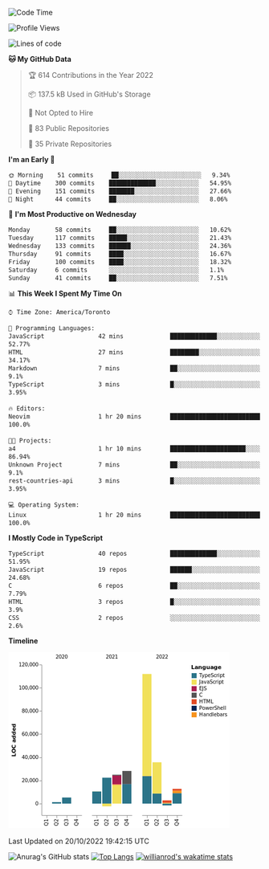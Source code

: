 <!--START_SECTION:waka-->
![Code Time](http://img.shields.io/badge/Code%20Time-293%20hrs%2031%20mins-blue)

![Profile Views](http://img.shields.io/badge/Profile%20Views-8-blue)

![Lines of code](https://img.shields.io/badge/From%20Hello%20World%20I%27ve%20Written-252%20Thousand%20lines%20of%20code-blue)

**🐱 My GitHub Data** 

> 🏆 614 Contributions in the Year 2022
 > 
> 📦 137.5 kB Used in GitHub's Storage 
 > 
> 🚫 Not Opted to Hire
 > 
> 📜 83 Public Repositories 
 > 
> 🔑 35 Private Repositories  
 > 
**I'm an Early 🐤** 

```text
🌞 Morning    51 commits     ██░░░░░░░░░░░░░░░░░░░░░░░   9.34% 
🌆 Daytime    300 commits    █████████████░░░░░░░░░░░░   54.95% 
🌃 Evening    151 commits    ███████░░░░░░░░░░░░░░░░░░   27.66% 
🌙 Night      44 commits     ██░░░░░░░░░░░░░░░░░░░░░░░   8.06%

```
📅 **I'm Most Productive on Wednesday** 

```text
Monday       58 commits     ██░░░░░░░░░░░░░░░░░░░░░░░   10.62% 
Tuesday      117 commits    █████░░░░░░░░░░░░░░░░░░░░   21.43% 
Wednesday    133 commits    ██████░░░░░░░░░░░░░░░░░░░   24.36% 
Thursday     91 commits     ████░░░░░░░░░░░░░░░░░░░░░   16.67% 
Friday       100 commits    ████░░░░░░░░░░░░░░░░░░░░░   18.32% 
Saturday     6 commits      ░░░░░░░░░░░░░░░░░░░░░░░░░   1.1% 
Sunday       41 commits     ██░░░░░░░░░░░░░░░░░░░░░░░   7.51%

```


📊 **This Week I Spent My Time On** 

```text
⌚︎ Time Zone: America/Toronto

💬 Programming Languages: 
JavaScript               42 mins             █████████████░░░░░░░░░░░░   52.77% 
HTML                     27 mins             ████████░░░░░░░░░░░░░░░░░   34.17% 
Markdown                 7 mins              ██░░░░░░░░░░░░░░░░░░░░░░░   9.1% 
TypeScript               3 mins              █░░░░░░░░░░░░░░░░░░░░░░░░   3.95%

🔥 Editors: 
Neovim                   1 hr 20 mins        █████████████████████████   100.0%

🐱‍💻 Projects: 
a4                       1 hr 10 mins        █████████████████████░░░░   86.94% 
Unknown Project          7 mins              ██░░░░░░░░░░░░░░░░░░░░░░░   9.1% 
rest-countries-api       3 mins              █░░░░░░░░░░░░░░░░░░░░░░░░   3.95%

💻 Operating System: 
Linux                    1 hr 20 mins        █████████████████████████   100.0%

```

**I Mostly Code in TypeScript** 

```text
TypeScript               40 repos            █████████████░░░░░░░░░░░░   51.95% 
JavaScript               19 repos            ██████░░░░░░░░░░░░░░░░░░░   24.68% 
C                        6 repos             ██░░░░░░░░░░░░░░░░░░░░░░░   7.79% 
HTML                     3 repos             █░░░░░░░░░░░░░░░░░░░░░░░░   3.9% 
CSS                      2 repos             ░░░░░░░░░░░░░░░░░░░░░░░░░   2.6%

```


**Timeline**

![Chart not found](https://raw.githubusercontent.com/wise-introvert/wise-introvert/master/charts/bar_graph.png) 


 Last Updated on 20/10/2022 19:42:15 UTC
<!--END_SECTION:waka-->

![Anurag's GitHub stats](https://github-readme-stats.vercel.app/api?username=wise-introvert&count_private=true&show_icons=true)
[![Top Langs](https://github-readme-stats.vercel.app/api/top-langs/?username=wise-introvert&langs_count=10)](https://github.com/anuraghazra/github-readme-stats)
[![willianrod's wakatime stats](https://github-readme-stats.vercel.app/api/wakatime?username=wiseintrovert)](https://github.com/anuraghazra/github-readme-stats)
